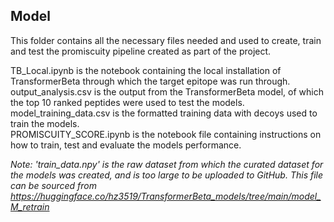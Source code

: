 ## Model

This folder contains all the necessary files needed and used to create, train and test the promiscuity pipeline created as part of the project. 

TB_Local.ipynb is the notebook containing the local installation of TransformerBeta through which the target epitope was run through. \
output_analysis.csv is the output from the TransformerBeta model, of which the top 10 ranked peptides were used to test the models. \
model_training_data.csv is the formatted training data with decoys used to train the models. \
PROMISCUITY_SCORE.ipynb is the notebook file containing instructions on how to train, test and evaluate the models performance.

_Note: 'train_data.npy' is the raw dataset from which the curated dataset for the models was created, and is too large to be uploaded to GitHub. This file can be sourced from https://huggingface.co/hz3519/TransformerBeta_models/tree/main/model_M_retrain_
